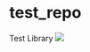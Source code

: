 # test_repo
Test Library
[![](https://jitpack.io/v/sagarseraphic/test_repo.svg)](https://jitpack.io/#sagarseraphic/test_repo)
